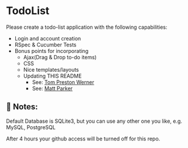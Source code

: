TodoList
========


  Please create a todo-list application with the following capabilities:

* Login and account creation    
* RSpec & Cucumber Tests
* Bonus points for incorporating      
    * Ajax(Drag & Drop to-do items)
    * CSS
    * Nice templates/layouts
    * Updating THIS README 
      * See: [Tom Preston Werner](http://tom.preston-werner.com/2010/08/23/readme-driven-development.html)
      * See: [Matt Parker](http://www.slideshare.net/moonmaster9000/readme-driven-development "README Presentation")
        

Notes:
------

Default Database is SQLite3, but you can use any other one you like, e.g. MySQL, PostgreSQL

After 4 hours your github access will be turned off for this repo.
